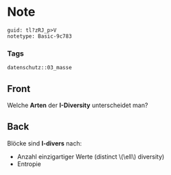# Note
```
guid: tl?zRJ_p>V
notetype: Basic-9c783
```

### Tags
```
datenschutz::03_masse
```

## Front
Welche <b>Arten</b> der <b>I-Diversity</b> unterscheidet man?

## Back
Blöcke sind <b>I-divers</b> nach:
<ul>
  <li>Anzahl einzigartiger Werte (distinct \(\ell\) diversity)
  <li>Entropie
</ul>
